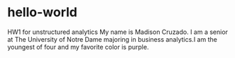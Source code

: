 # hello-world
HW1 for unstructured analytics
My name is Madison Cruzado. I am a senior at The University of Notre Dame majoring in business analytics.I am the youngest of four and my favorite color is purple.
